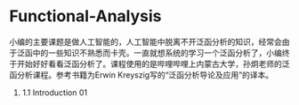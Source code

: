 # Functional-Analysis

小编的主要课题是做人工智能的，人工智能中脱离不开泛函分析的知识，经常会由于泛函中的一些知识不熟悉而卡壳。一直就想系统的学习一个泛函分析了，小编终于开始好好看看泛函分析了。课程使用的是哔哩哔哩上内蒙古大学，孙炯老师的泛函分析课程。参考书籍为Erwin Kreyszig写的“泛函分析导论及应用”的译本。

1. 1.1 Introduction 01
